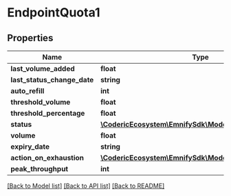 # EndpointQuota1

## Properties
Name | Type | Description | Notes
------------ | ------------- | ------------- | -------------
**last_volume_added** | **float** |  | [optional] 
**last_status_change_date** | **string** |  | [optional] 
**auto_refill** | **int** |  | [optional] 
**threshold_volume** | **float** |  | [optional] 
**threshold_percentage** | **float** |  | [optional] 
**status** | [**\CodericEcosystem\EmnifySdk\Model\QuotaStatus**](QuotaStatus.md) |  | 
**volume** | **float** |  | 
**expiry_date** | **string** |  | 
**action_on_exhaustion** | [**\CodericEcosystem\EmnifySdk\Model\ActionOnExhaustion**](ActionOnExhaustion.md) |  | 
**peak_throughput** | **int** |  | [optional] 

[[Back to Model list]](../../README.md#documentation-for-models) [[Back to API list]](../../README.md#documentation-for-api-endpoints) [[Back to README]](../../README.md)

